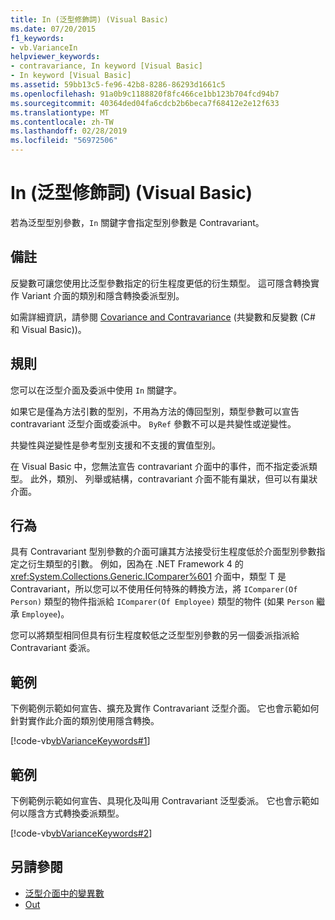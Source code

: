 ```yaml
---
title: In (泛型修飾詞) (Visual Basic)
ms.date: 07/20/2015
f1_keywords:
- vb.VarianceIn
helpviewer_keywords:
- contravariance, In keyword [Visual Basic]
- In keyword [Visual Basic]
ms.assetid: 59bb13c5-fe96-42b8-8286-86293d1661c5
ms.openlocfilehash: 91a0b9c1188820f8fc466ce1bb123b704fcd94b7
ms.sourcegitcommit: 40364ded04fa6cdcb2b6beca7f68412e2e12f633
ms.translationtype: MT
ms.contentlocale: zh-TW
ms.lasthandoff: 02/28/2019
ms.locfileid: "56972506"
---
```

# <a name="in-generic-modifier-visual-basic"></a>In (泛型修飾詞) (Visual Basic)
若為泛型型別參數，`In` 關鍵字會指定型別參數是 Contravariant。  
  
## <a name="remarks"></a>備註  
 反變數可讓您使用比泛型參數指定的衍生程度更低的衍生類型。 這可隱含轉換實作 Variant 介面的類別和隱含轉換委派型別。  
  
 如需詳細資訊，請參閱 [Covariance and Contravariance](../../programming-guide/concepts/covariance-contravariance/index.md) (共變數和反變數 (C# 和 Visual Basic))。  
  
## <a name="rules"></a>規則  
 您可以在泛型介面及委派中使用 `In` 關鍵字。  
  
 如果它是僅為方法引數的型別，不用為方法的傳回型別，類型參數可以宣告 contravariant 泛型介面或委派中。 `ByRef` 參數不可以是共變性或逆變性。  
  
 共變性與逆變性是參考型別支援和不支援的實值型別。  
  
 在 Visual Basic 中，您無法宣告 contravariant 介面中的事件，而不指定委派類型。 此外，類別、 列舉或結構，contravariant 介面不能有巢狀，但可以有巢狀介面。  
  
## <a name="behavior"></a>行為  
 具有 Contravariant 型別參數的介面可讓其方法接受衍生程度低於介面型別參數指定之衍生類型的引數。 例如，因為在 .NET Framework 4 的 <xref:System.Collections.Generic.IComparer%601> 介面中，類型 T 是 Contravariant，所以您可以不使用任何特殊的轉換方法，將 `IComparer(Of Person)` 類型的物件指派給 `IComparer(Of Employee)` 類型的物件 (如果 `Person` 繼承 `Employee`)。  
  
 您可以將類型相同但具有衍生程度較低之泛型型別參數的另一個委派指派給 Contravariant 委派。  
  
## <a name="example"></a>範例  
 下例範例示範如何宣告、擴充及實作 Contravariant 泛型介面。 它也會示範如何針對實作此介面的類別使用隱含轉換。  
  
 [!code-vb[vbVarianceKeywords#1](~/samples/snippets/visualbasic/VS_Snippets_VBCSharp/vbvariancekeywords/vb/module1.vb#1)]  
  
## <a name="example"></a>範例  
 下例範例示範如何宣告、具現化及叫用 Contravariant 泛型委派。 它也會示範如何以隱含方式轉換委派類型。  
  
 [!code-vb[vbVarianceKeywords#2](~/samples/snippets/visualbasic/VS_Snippets_VBCSharp/vbvariancekeywords/vb/module1.vb#2)]  
  
## <a name="see-also"></a>另請參閱
- [泛型介面中的變異數](../../programming-guide/concepts/covariance-contravariance/variance-in-generic-interfaces.md)
- [Out](../../../visual-basic/language-reference/modifiers/out-generic-modifier.md)
